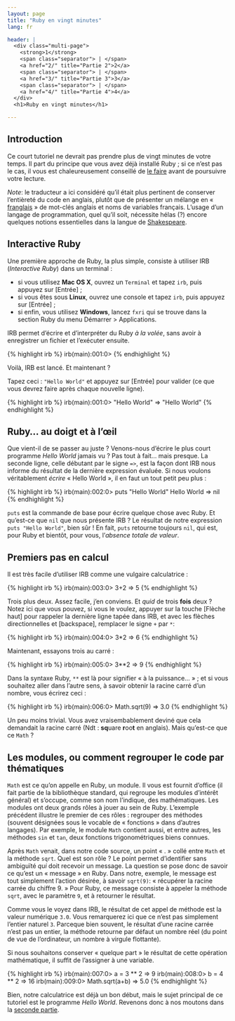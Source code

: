 ```yaml
---
layout: page
title: "Ruby en vingt minutes"
lang: fr

header: |
  <div class="multi-page">
    <strong>1</strong>
    <span class="separator"> | </span>
    <a href="2/" title="Partie 2">2</a>
    <span class="separator"> | </span>
    <a href="3/" title="Partie 3">3</a>
    <span class="separator"> | </span>
    <a href="4/" title="Partie 4">4</a>
  </div>
  <h1>Ruby en vingt minutes</h1>

---
```


## Introduction

Ce court tutoriel ne devrait pas prendre plus de vingt minutes de votre
temps. Il part du principe que vous avez déjà installé Ruby ; si ce
n’est pas le cas, il vous est chaleureusement conseillé de [le
faire](/fr/downloads/) avant de poursuivre votre lecture.

*Note*\: le traducteur a ici considéré qu’il était plus pertinent de
conserver l’entièreté du code en anglais, plutôt que de présenter un
mélange en « [franglais][1] » de mot-clés anglais et noms de variables
français. L’usage d’un langage de programmation, quel qu’il soit,
nécessite hélas (?) encore quelques notions essentielles dans la langue
de [Shakespeare][2].

## Interactive Ruby

Une première approche de Ruby, la plus simple, consiste à utiliser IRB (*Interactive Ruby*) dans un terminal :

* si vous utilisez **Mac OS X**, ouvrez un `Terminal` et tapez `irb`,
  puis appuyez sur \[Entrée\] ;
* si vous êtes sous **Linux**, ouvrez une console et tapez `irb`, puis
  appuyez sur \[Entrée\] ;
* si enfin, vous utilisez **Windows**, lancez `fxri` qui se trouve dans
  la section Ruby du menu Démarrer &gt; Applications.

IRB permet d’écrire et d’interpréter du Ruby *à la volée*, sans avoir à
enregistrer un fichier et l’exécuter ensuite.

{% highlight irb %}
irb(main):001:0>
{% endhighlight %}

Voilà, IRB est lancé. Et maintenant ?

Tapez ceci : `"Hello World"` et appuyez sur \[Entrée\] pour valider (ce
que vous devrez faire après chaque nouvelle ligne).

{% highlight irb %}
irb(main):001:0> "Hello World"
=> "Hello World"
{% endhighlight %}

## Ruby… au doigt et à l’œil

Que vient-il de se passer au juste ? Venons-nous d’écrire le plus court
programme *Hello World* jamais vu ? Pas tout à fait… mais presque. La
seconde ligne, celle débutant par le signe `=>`, est la façon dont IRB
nous informe du résultat de la dernière expression évaluée. Si nous
voulons véritablement *écrire* « Hello World », il en faut un tout petit
peu plus :

{% highlight irb %}
irb(main):002:0> puts "Hello World"
Hello World
=> nil
{% endhighlight %}

`puts` est la commande de base pour écrire quelque chose avec Ruby. Et
qu’est-ce que `nil` que nous présente IRB ? Le résultat de notre
expression `puts "Hello World"`, bien sûr ! En fait, `puts` retourne
toujours `nil`, qui est, pour Ruby et bientôt, pour vous, l’*absence
totale de valeur*.

## Premiers pas en calcul

Il est très facile d’utiliser IRB comme une vulgaire calculatrice :

{% highlight irb %}
irb(main):003:0> 3+2
=> 5
{% endhighlight %}

Trois plus deux. Assez facile, j’en conviens. Et *quid* de trois
**fois** deux ? Notez ici que vous pouvez, si vous le voulez, appuyer
sur la touche \[Flèche haut\] pour rappeler la dernière ligne tapée dans
IRB, et avec les flèches directionnelles et \[backspace\], remplacer le
signe `+` par `*`\:

{% highlight irb %}
irb(main):004:0> 3*2
=> 6
{% endhighlight %}

Maintenant, essayons trois au carré :

{% highlight irb %}
irb(main):005:0> 3**2
=> 9
{% endhighlight %}

Dans la syntaxe Ruby, `**` est là pour signifier « à la puissance… » ;
et si vous souhaitez aller dans l’autre sens, à savoir obtenir la racine
carré d’un nombre, vous écrirez ceci :

{% highlight irb %}
irb(main):006:0> Math.sqrt(9)
=> 3.0
{% endhighlight %}

Un peu moins trivial. Vous avez vraisembablement deviné que cela
demandait la racine carré (Ndt : **sq**uare **r**oo**t** en
anglais). Mais qu’est-ce que ce `Math` ?

## Les modules, ou comment regrouper le code par thématiques

`Math` est ce qu’on appelle en Ruby, un module. Il vous est fournit
d’office (il fait partie de la bibliothèque standard, qui regroupe les
modules d’intérêt général) et s’occupe, comme son nom l’indique, des
mathématiques. Les modules ont deux grands rôles à jouer au sein de
Ruby. L’exemple précédent illustre le premier de ces rôles : regrouper
des méthodes (souvent désignées sous le vocable de « fonctions » dans
d’autres langages). Par exemple, le module `Math` contient aussi, et
entre autres, les méthodes `sin` et `tan`, deux fonctions
trigonométriques biens connues.

Après `Math` venait, dans notre code source, un point « . » collé entre
`Math` et la méthode `sqrt`. Quel est son rôle ? Le point permet
d’identifier sans ambiguïté *qui* doit recevoir un message. La question
se pose donc de savoir ce qu’est un « message » en Ruby. Dans notre,
exemple, le message est tout simplement l’action désirée, à savoir
`sqrt(9)`\: « récupérer la racine carrée du chiffre 9. » Pour Ruby, ce
message consiste à appeler la méthode `sqrt`, avec le paramètre `9`, et
à retourner le résultat.

Comme vous le voyez dans IRB, le résultat de cet appel de méthode est la
valeur numérique `3.0`. Vous remarquerez ici que ce n’est pas simplement
l’entier naturel `3`. Parceque bien souvent, le résultat d’une racine
carrée n’est pas un entier, la méthode retourne par défaut un nombre
réel (du point de vue de l’ordinateur, un nombre à virgule flottante).

Si nous souhaitons conserver « quelque part » le résultat de cette
opération mathématique, il suffit de l’assigner à une variable.

{% highlight irb %}
irb(main):007:0> a = 3 ** 2
=> 9
irb(main):008:0> b = 4 ** 2
=> 16
irb(main):009:0> Math.sqrt(a+b)
=> 5.0
{% endhighlight %}

Bien, notre calculatrice est déjà un bon début, mais le sujet principal
de ce tutoriel est le programme *Hello World*. Revenons donc à nos
moutons dans la [seconde partie](2/).



[1]: http://fr.wikipedia.org/wiki/Franglais
[2]: http://fr.wikipedia.org/wiki/William_Shakespeare
